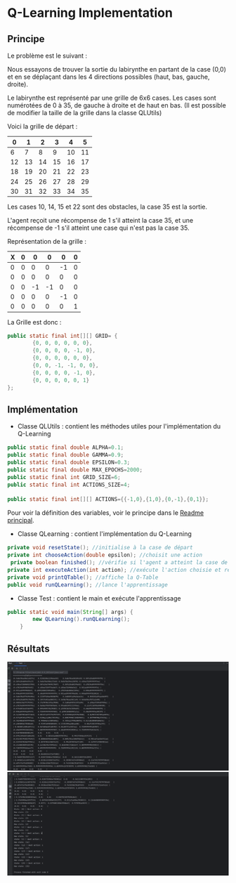 # Q-Learning Implementation

## Principe 
Le problème est le suivant :

Nous essayons de trouver la sortie du labirynthe en partant de la case (0,0) et en se déplaçant dans les 4 directions possibles (haut, bas, gauche, droite).

Le labirynthe est représenté par une grille de 6x6 cases. Les cases sont numérotées de 0 à 35, de gauche à droite et de haut en bas.
(Il est possible de modifier la taille de la grille dans la classe QLUtils)

Voici la grille de départ :

| 0 | 1 | 2 | 3 | 4 | 5 |
|---|---|---|---|---|---|
| 6 | 7 | 8 | 9 | 10| 11|
| 12| 13| 14| 15| 16| 17|
| 18| 19| 20| 21| 22| 23|
| 24| 25| 26| 27| 28| 29|
| 30| 31| 32| 33| 34| 35|

Les cases 10, 14, 15 et 22 sont des obstacles, la case 35 est la sortie.

L'agent reçoit une récompense de 1 s'il atteint la case 35, et une récompense de -1 s'il atteint une case qui n'est pas la case 35.

Représentation de la grille :

| X | 0 | 0  | 0  | 0  | 0 |
|---|---|----|----|----|---|
| 0 | 0 | 0  | 0  | -1 | 0 |
| 0 | 0 | 0  | 0  | 0  | 0 |
| 0 | 0 | -1 | -1 | 0  | 0 |
| 0 | 0 | 0  | 0  | -1 | 0 |
| 0 | 0 | 0  | 0  | 0  | 1 |

La Grille est donc :

````java
public static final int[][] GRID= {
        {0, 0, 0, 0, 0, 0},
        {0, 0, 0, 0, -1, 0},
        {0, 0, 0, 0, 0, 0},
        {0, 0, -1, -1, 0, 0},
        {0, 0, 0, 0, -1, 0},
        {0, 0, 0, 0, 0, 1}
};
````

## Implémentation

- Classe QLUtils : contient les méthodes utiles pour l'implémentation du Q-Learning
````java
public static final double ALPHA=0.1;
public static final double GAMMA=0.9;
public static final double EPSILON=0.3;
public static final double MAX_EPOCHS=2000;
public static final int GRID_SIZE=6;
public static final int ACTIONS_SIZE=4;

public static final int[][] ACTIONS={{-1,0},{1,0},{0,-1},{0,1}};
````

Pour voir la définition des variables, voir le principe dans le [Readme principal](../../../../../../Readme.md).

- Classe QLearning : contient l'implémentation du Q-Learning

````java
private void resetState(); //initialise à la case de départ
private int chooseAction(double epsilon); //choisit une action
 private boolean finished(); //vérifie si l'agent a atteint la case de sortie
private int executeAction(int action); //exécute l'action choisie et retourne la récompense
private void printQTable(); //affiche la Q-Table
public void runQLearning(); //lance l'apprentissage
````

- Classe Test : contient le main et exécute l'apprentissage

````java
public static void main(String[] args) {
        new QLearning().runQLearning();
    }
````

## Résultats
![img_1.png](img_1.png)
![img.png](img.png)